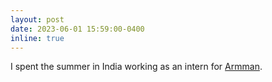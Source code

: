 ```yaml
---
layout: post
date: 2023-06-01 15:59:00-0400
inline: true
---
```


I spent the summer in India working as an intern for [Armman](https://armman.org/).